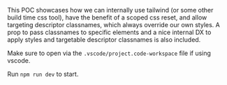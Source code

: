 This POC showcases how we can internally use tailwind (or some other build time css tool), have the benefit of a scoped css reset, and allow targeting descriptor classnames, which always override our own styles. A prop to pass classnames to specific elements and a nice internal DX to apply styles and targetable descriptor classnames is also included.

Make sure to open via the `.vscode/project.code-workspace` file if using vscode.

Run `npm run dev` to start.
